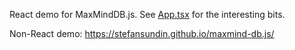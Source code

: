 React demo for MaxMindDB.js. See [App.tsx](src/App.tsx) for the interesting bits.

Non-React demo: https://stefansundin.github.io/maxmind-db.js/
